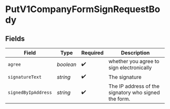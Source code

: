 # PutV1CompanyFormSignRequestBody


## Fields

| Field                                                | Type                                                 | Required                                             | Description                                          |
| ---------------------------------------------------- | ---------------------------------------------------- | ---------------------------------------------------- | ---------------------------------------------------- |
| `agree`                                              | *boolean*                                            | :heavy_check_mark:                                   | whether you agree to sign electronically             |
| `signatureText`                                      | *string*                                             | :heavy_check_mark:                                   | The signature                                        |
| `signedByIpAddress`                                  | *string*                                             | :heavy_check_mark:                                   | The IP address of the signatory who signed the form. |